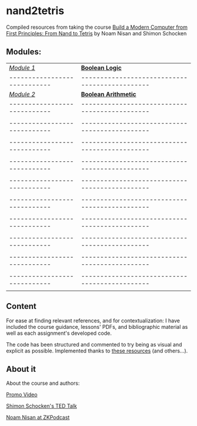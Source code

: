 # nand2tetris

Compiled resources from taking the course [Build a Modern Computer from First Principles: From Nand to Tetris](https://www.coursera.org/learn/build-a-computer) by Noam Nisan and Shimon Schocken

## Modules:
|                                           |                                                                 |
|----------------------------                      |----------------------------------------------                                 |
| _[Module 1](https://github.com/elespectator/nand2tetris/tree/main/Module%201)_ | **[Boolean Logic](https://www.nand2tetris.org/project01)** |
|----------------------------                      |----------------------------------------------                                 |
| _[Module 2](https://github.com/elespectator/nand2tetris/tree/main/Module%202)_ | **[Boolean Arithmetic](https://www.nand2tetris.org/project02)** |
|----------------------------                      |----------------------------------------------                                 |
|                                           |                                                                 |
|----------------------------                      |----------------------------------------------                                 |
|                                           |                                                                 |
|----------------------------                      |----------------------------------------------                                 |
|                                           |                                                                 |
|----------------------------                      |----------------------------------------------                                 |
|                                           |                                                                 |
|----------------------------                      |----------------------------------------------                                 |
|                                           |                                                                 |
|----------------------------                      |----------------------------------------------                                 |
|                                           |                                                                 |
|----------------------------                      |----------------------------------------------                                 |
|                                           |                                                                 |
|----------------------------                      |----------------------------------------------                                 |
|                                           |                                                                 |
|----------------------------                      |----------------------------------------------                                 |
|                                           |                                                                 |
|----------------------------                      |----------------------------------------------                                 |
|                                           |                                                                 |


## Content

For ease at finding relevant references, and for contextualization: I have included the course guidance, lessons' PDFs, and bibliographic material as well as each assignment's developed code.

The code has been structured and commented to try being as visual and explicit as possible. Implemented thanks to [these resources](https://gittest2121.gitbook.io/nand2tetris/) (and others...).


## About it

About the course and authors:

[Promo Video](https://www.youtube.com/watch?v=wTl5wRDT0CU)

[Shimon Schocken's TED Talk](https://youtu.be/iE7YRHxwoDs?si=zRC5U9Up4qGsm9Tr)

[Noam Nisan at ZKPodcast](https://www.youtube.com/watch?v=JS-YRdt8S3U)
